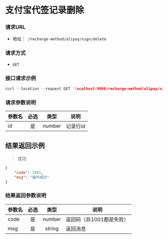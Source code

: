 # 支付宝代签记录删除

### 请求URL
- 地址：` /recharge-method/alipay/sign/delete`

### 请求方式

- `GET`

### 接口请求示例
```c
curl --location --request GET 'localhost:9090/recharge-method/alipay/sign/delete/{id}'
```

### 请求参数说明
| 参数名 | 必选 |  类型  | 说明     |
| :----- | :--: | :----: | -------- |
| id     |  是  | number | 记录行id |

## 结果返回示例
> 成功

```json
{
    "code": 1001,
    "msg": "操作成功"
}
```

### 结果返回参数说明
| 参数名 | 必选 |  类型  | 说明                     |
| :----- | :--: | :----: | ------------------------ |
| code   |  是  | number | 返回码（非1001都是失败） |
| msg    |  是  | string | 返回消息                 |

